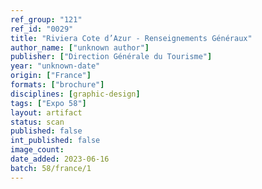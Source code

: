 ```yaml
---
ref_group: "121"
ref_id: "0029"
title: "Riviera Cote d’Azur - Renseignements Généraux"
author_name: ["unknown author"]
publisher: ["Direction Générale du Tourisme"]
year: "unknown-date"
origin: ["France"]
formats: ["brochure"]
disciplines: [graphic-design]
tags: ["Expo 58"]
layout: artifact
status: scan
published: false
int_published: false
image_count:
date_added: 2023-06-16
batch: 58/france/1
---
```

